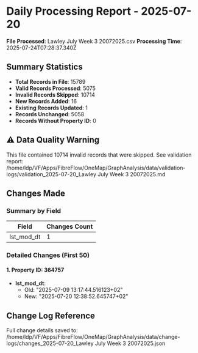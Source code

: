 # Daily Processing Report - 2025-07-20

**File Processed**: Lawley July Week 3 20072025.csv
**Processing Time**: 2025-07-24T07:28:37.340Z

## Summary Statistics

- **Total Records in File**: 15789
- **Valid Records Processed**: 5075
- **Invalid Records Skipped**: 10714
- **New Records Added**: 16
- **Existing Records Updated**: 1
- **Records Unchanged**: 5058
- **Records Without Property ID**: 0

## ⚠️ Data Quality Warning

This file contained 10714 invalid records that were skipped.
See validation report: /home/ldp/VF/Apps/FibreFlow/OneMap/GraphAnalysis/data/validation-logs/validation_2025-07-20_Lawley July Week 3 20072025.md

## Changes Made

### Summary by Field

| Field | Changes Count |
|-------|---------------|
| lst_mod_dt | 1 |

### Detailed Changes (First 50)

#### 1. Property ID: 364757

- **lst_mod_dt**:
  - Old: "2025-07-09 13:17:44.516123+02"
  - New: "2025-07-20 12:38:52.645747+02"


## Change Log Reference

Full change details saved to: /home/ldp/VF/Apps/FibreFlow/OneMap/GraphAnalysis/data/change-logs/changes_2025-07-20_Lawley July Week 3 20072025.json
